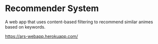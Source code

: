 # Recommender System

A web app that uses content-based filtering to recommend similar animes based on keywords.

https://ars-webapp.herokuapp.com/
